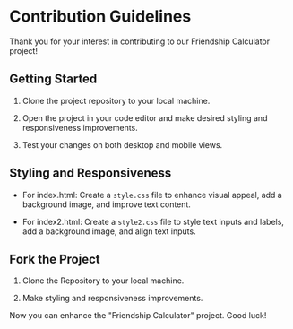# Contribution Guidelines

Thank you for your interest in contributing to our Friendship Calculator project!

## Getting Started

1. Clone the project repository to your local machine.

2. Open the project in your code editor and make desired styling and responsiveness improvements.

3. Test your changes on both desktop and mobile views.

## Styling and Responsiveness

- For index.html: Create a `style.css` file to enhance visual appeal, add a background image, and improve text content.

- For index2.html: Create a `style2.css` file to style text inputs and labels, add a background image, and align text inputs.

## Fork the Project

1. Clone the Repository to your local machine.

2. Make styling and responsiveness improvements.

Now you can enhance the "Friendship Calculator" project. Good luck!
